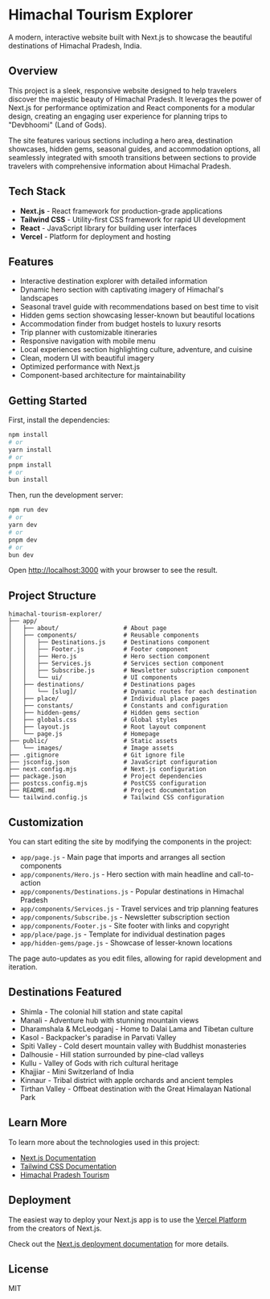 # **Himachal Tourism Explorer**

A modern, interactive website built with Next.js to showcase the beautiful destinations of Himachal Pradesh, India.

## **Overview**

This project is a sleek, responsive website designed to help travelers discover the majestic beauty of Himachal Pradesh. It leverages the power of Next.js for performance optimization and React components for a modular design, creating an engaging user experience for planning trips to "Devbhoomi" (Land of Gods).

The site features various sections including a hero area, destination showcases, hidden gems, seasonal guides, and accommodation options, all seamlessly integrated with smooth transitions between sections to provide travelers with comprehensive information about Himachal Pradesh.

## **Tech Stack**

* **Next.js** - React framework for production-grade applications
* **Tailwind CSS** - Utility-first CSS framework for rapid UI development
* **React** - JavaScript library for building user interfaces
* **Vercel** - Platform for deployment and hosting

## **Features**

* Interactive destination explorer with detailed information
* Dynamic hero section with captivating imagery of Himachal's landscapes
* Seasonal travel guide with recommendations based on best time to visit
* Hidden gems section showcasing lesser-known but beautiful locations
* Accommodation finder from budget hostels to luxury resorts
* Trip planner with customizable itineraries
* Responsive navigation with mobile menu
* Local experiences section highlighting culture, adventure, and cuisine
* Clean, modern UI with beautiful imagery
* Optimized performance with Next.js
* Component-based architecture for maintainability

## **Getting Started**

First, install the dependencies:

```bash
npm install
# or
yarn install
# or
pnpm install
# or
bun install
```

Then, run the development server:

```bash
npm run dev
# or
yarn dev
# or
pnpm dev
# or
bun dev
```

Open [http://localhost:3000](http://localhost:3000) with your browser to see the result.

## **Project Structure**

```
himachal-tourism-explorer/
├── app/
│   ├── about/                  # About page
│   ├── components/             # Reusable components
│   │   ├── Destinations.js     # Destinations component
│   │   ├── Footer.js           # Footer component
│   │   ├── Hero.js             # Hero section component
│   │   ├── Services.js         # Services section component
│   │   ├── Subscribe.js        # Newsletter subscription component
│   │   └── ui/                 # UI components
│   ├── destinations/           # Destinations pages
│   │   └── [slug]/             # Dynamic routes for each destination
│   ├── place/                  # Individual place pages
│   ├── constants/              # Constants and configuration
│   ├── hidden-gems/            # Hidden gems section
│   ├── globals.css             # Global styles
│   ├── layout.js               # Root layout component
│   └── page.js                 # Homepage
├── public/                     # Static assets
│   └── images/                 # Image assets
├── .gitignore                  # Git ignore file
├── jsconfig.json               # JavaScript configuration
├── next.config.mjs             # Next.js configuration
├── package.json                # Project dependencies
├── postcss.config.mjs          # PostCSS configuration
├── README.md                   # Project documentation
└── tailwind.config.js          # Tailwind CSS configuration
```

## **Customization**

You can start editing the site by modifying the components in the project:

* `app/page.js` - Main page that imports and arranges all section components
* `app/components/Hero.js` - Hero section with main headline and call-to-action
* `app/components/Destinations.js` - Popular destinations in Himachal Pradesh
* `app/components/Services.js` - Travel services and trip planning features
* `app/components/Subscribe.js` - Newsletter subscription section
* `app/components/Footer.js` - Site footer with links and copyright
* `app/place/page.js` - Template for individual destination pages
* `app/hidden-gems/page.js` - Showcase of lesser-known locations

The page auto-updates as you edit files, allowing for rapid development and iteration.

## **Destinations Featured**

* Shimla - The colonial hill station and state capital
* Manali - Adventure hub with stunning mountain views
* Dharamshala & McLeodganj - Home to Dalai Lama and Tibetan culture
* Kasol - Backpacker's paradise in Parvati Valley
* Spiti Valley - Cold desert mountain valley with Buddhist monasteries
* Dalhousie - Hill station surrounded by pine-clad valleys
* Kullu - Valley of Gods with rich cultural heritage
* Khajjiar - Mini Switzerland of India
* Kinnaur - Tribal district with apple orchards and ancient temples
* Tirthan Valley - Offbeat destination with the Great Himalayan National Park

## **Learn More**

To learn more about the technologies used in this project:

* [Next.js Documentation](https://nextjs.org/docs)
* [Tailwind CSS Documentation](https://tailwindcss.com/docs)
* [Himachal Pradesh Tourism](https://himachaltourism.gov.in/)

## **Deployment**

The easiest way to deploy your Next.js app is to use the [Vercel Platform](https://vercel.com/new) from the creators of Next.js.

Check out the [Next.js deployment documentation](https://nextjs.org/docs/deployment) for more details.

## **License**

MIT

